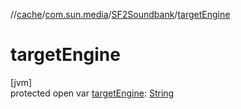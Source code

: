 //[cache](../../../index.md)/[com.sun.media](../index.md)/[SF2Soundbank](index.md)/[targetEngine](target-engine.md)

# targetEngine

[jvm]\
protected open var [targetEngine](target-engine.md): [String](https://docs.oracle.com/javase/8/docs/api/java/lang/String.html)
